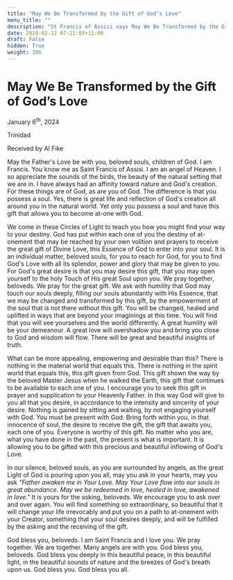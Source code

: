 ```yaml
---
title: "May We Be Transformed by the Gift of God’s Love"
menu_title: ""
description: "St Francis of Assisi says May We Be Transformed by the Gift of God’s Love"
date: 2024-02-12 07:21:03+11:00
draft: False
hidden: True
weight: 386
---
```

# May We Be Transformed by the Gift of God’s Love

January 6<sup>th</sup>, 2024

Trinidad

Received by Al Fike 

May the Father's Love be with you, beloved souls, children of God. I am Francis. You know me as Saint Francis of Assisi. I am an angel of Heaven. I so appreciate the sounds of the birds, the beauty of the natural setting that we are in. I have always had an affinity toward nature and God's creation. For these things are of God, as are you of God. The difference is that you possess a soul. Yes, there is great life and reflection of God's creation all around you in the natural world. Yet only you possess a soul and have this gift that allows you to become at-one with God. 

We come in these Circles of Light to teach you how you might find your way to your destiny. God has put within each one of you the destiny of at-onement that may be reached by your own volition and prayers to receive the great gift of Divine Love, this Essence of God to enter into your soul. It is an individual matter, beloved souls, for you to reach for God, for you to find God's Love with all its splendor, power and glory that may be given to you. For God's great desire is that you may desire this gift, that you may open yourself to the holy Touch of His great Soul upon you. 
We pray together, beloveds. We pray for the great gift. We ask with humility that God may touch our souls deeply, filling our souls abundantly with His Essence, that we may be changed and transformed by this gift, by the empowerment of the soul that is not there without this gift. You will be changed, healed and uplifted in ways that are beyond your imaginings at this time. You will find that you will see yourselves and the world differently. A great humility will be your demeanour. A great love will overshadow you and bring you close to God and wisdom will flow. There will be great and beautiful insights of truth. 

What can be more appealing, empowering and desirable than this? There is nothing in the material world that equals this. There is nothing in the spirit world that equals this, this gift given from God. This gift shown the way by the beloved Master Jesus when he walked the Earth, this gift that continues to be available to each one of you. I encourage you to seek this gift in prayer and supplication to your Heavenly Father. In this way God will give to you all that you desire, in accordance to the intensity and sincerity of your desire. Nothing is gained by sitting and waiting, by not engaging yourself with God. You must be present with God. Bring forth within you, in that innocence of soul, the desire to receive the gift, the gift that awaits you, each one of you. Everyone is worthy of this gift. No matter who you are, what you have done in the past, the present is what is important. It is allowing you to be gifted with this precious and beautiful inflowing of God's Love. 

In our silence, beloved souls, as you are surrounded by angels, as the great Light of God is pouring upon you all, may you ask in your hearts, may you ask *"Father awaken me in Your Love. May Your Love flow into our souls in great abundance. May we be redeemed in love, healed in love, awakened in love."* It is yours for the asking, beloveds. We encourage you to ask over and over again. You will find something so extraordinary, so beautiful that it will change your life irrevocably and put you on a path to at-onement with your Creator, something that your soul desires deeply, and will be fulfilled by the asking and the receiving of the gift. 

God bless you, beloveds. I am Saint Francis and I love you. We pray together. We are together. Many angels are with you. God bless you, beloveds. God bless you deeply in this beautiful peace, in this beautiful light, in the beautiful sounds of nature and the breezes of God's breath upon us. God bless you. God bless you all. 